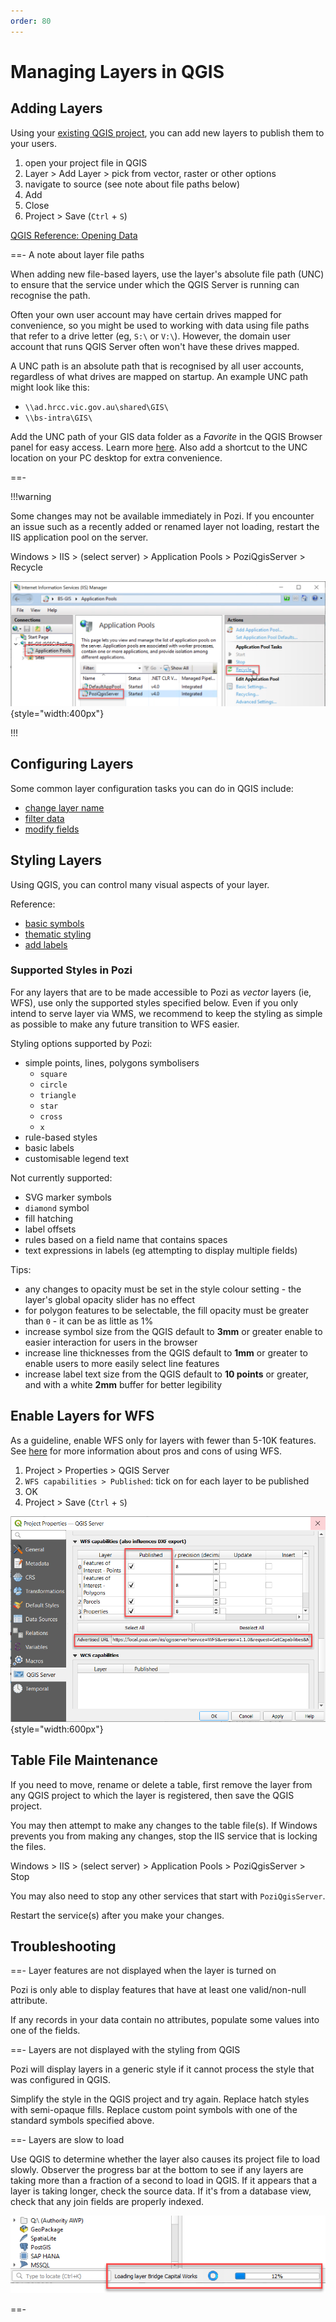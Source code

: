 ```yaml
---
order: 80
---
```


# Managing Layers in QGIS

## Adding Layers

Using your [existing QGIS project](creating-qgis-projects), you can add new layers to publish them to your users.

1. open your project file in QGIS
2. Layer > Add Layer > pick from vector, raster or other options
3. navigate to source (see note about file paths below)
4. Add
5. Close
6. Project > Save (`Ctrl` + `S`)

[QGIS Reference: Opening Data](https://docs.qgis.org/latest/en/docs/user_manual/managing_data_source/opening_data.html#opening-data)

==- A note about layer file paths

When adding new file-based layers, use the layer's absolute file path (UNC) to ensure that the service under which the QGIS Server is running can recognise the path.

Often your own user account may have certain drives mapped for convenience, so you might be used to working with data using file paths that refer to a drive letter (eg, `S:\` or `V:\`). However, the domain user account that runs QGIS Server often won't have these drives mapped.

A UNC path is an absolute path that is recognised by all user accounts, regardless of what drives are mapped on startup. An example UNC path might look like this:

* `\\ad.hrcc.vic.gov.au\shared\GIS\`
* `\\bs-intra\GIS\`

Add the UNC path of your GIS data folder as a *Favorite* in the QGIS Browser panel for easy access. Learn more [here](https://docs.qgis.org/latest/en/docs/user_manual/introduction/browser.html#favorites). Also add a shortcut to the UNC location on your PC desktop for extra convenience.

==-

!!!warning

Some changes may not be available immediately in Pozi. If you encounter an issue such as a recently added or renamed layer not loading, restart the IIS application pool on the server.

Windows > IIS > (select server) > Application Pools > PoziQgisServer > Recycle

![](./img/iis-application-pool-recycle.png){style="width:400px"}

!!!

## Configuring Layers

Some common layer configuration tasks you can do in QGIS include:

* [change layer name](https://docs.qgis.org/latest/en/docs/user_manual/working_with_vector/vector_properties.html#source-properties)
* [filter data](https://docs.qgis.org/latest/en/docs/user_manual/working_with_vector/vector_properties.html#query-builder)
* [modify fields](https://docs.qgis.org/latest/en/docs/user_manual/working_with_vector/vector_properties.html#fields-properties)

## Styling Layers

Using QGIS, you can control many visual aspects of your layer.

Reference:

* [basic symbols](https://docs.qgis.org/latest/en/docs/user_manual/working_with_vector/vector_properties.html#single-symbol-renderer)
* [thematic styling](https://docs.qgis.org/latest/en/docs/user_manual/working_with_vector/vector_properties.html#categorized-renderer)
* [add labels](https://docs.qgis.org/latest/en/docs/user_manual/working_with_vector/vector_properties.html#labels-properties)

### Supported Styles in Pozi

For any layers that are to be made accessible to Pozi as *vector* layers (ie, WFS), use only the supported styles specified below. Even if you only intend to serve layer via WMS, we recommend to keep the styling as simple as possible to make any future transition to WFS easier.

Styling options supported by Pozi:

* simple points, lines, polygons symbolisers
  * `square`
  * `circle`
  * `triangle`
  * `star`
  * `cross`
  * `x`
* rule-based styles
* basic labels
* customisable legend text

Not currently supported:

* SVG marker symbols
* `diamond` symbol
* fill hatching
* label offsets
* rules based on a field name that contains spaces
* text expressions in labels (eg attempting to display multiple fields)

Tips:

* any changes to opacity must be set in the style colour setting - the layer's global opacity slider has no effect
* for polygon features to be selectable, the fill opacity must be greater than `0` - it can be as little as 1%
* increase symbol size from the QGIS default to **3mm** or greater enable to easier interaction for users in the browser
* increase line thicknesses from the QGIS default to **1mm** or greater to enable users to more easily select line features
* increase label text size from the QGIS default to **10 points** or greater, and with a white **2mm** buffer for better legibility

## Enable Layers for WFS

As a guideline, enable WFS only for layers with fewer than 5-10K features. See [here](/administrator-guide/qgis/creating-qgis-projects/#enable-wfs-service) for more information about pros and cons of using WFS.

1. Project > Properties > QGIS Server
2. `WFS capabilities > Published`: tick on for each layer to be published
3. OK
4. Project > Save (`Ctrl` + `S`)

![Screenshot of QGIS Project Properties WFS Configuration](./img/qgis-project-properties-wfs-configuration.png){style="width:600px"}

## Table File Maintenance

If you need to move, rename or delete a table, first remove the layer from any QGIS project to which the layer is registered, then save the QGIS project.

You may then attempt to make any changes to the table file(s). If Windows prevents you from making any changes, stop the IIS service that is locking the files.

Windows > IIS > (select server) > Application Pools > PoziQgisServer > Stop

You may also need to stop any other services that start with `PoziQgisServer`.

Restart the service(s) after you make your changes.

## Troubleshooting

==- Layer features are not displayed when the layer is turned on

Pozi is only able to display features that have at least one valid/non-null attribute.

If any records in your data contain no attributes, populate some values into one of the fields.

==- Layers are not displayed with the styling from QGIS

Pozi will display layers in a generic style if it cannot process the style that was configured in QGIS.

Simplify the style in the QGIS project and try again. Replace hatch styles with semi-opaque fills. Replace custom point symbols with one of the standard symbols specified above.

==- Layers are slow to load

Use QGIS to determine whether the layer also causes its project file to load slowly. Observer the progress bar at the bottom to see if any layers are taking more than a fraction of a second to load in QGIS. If it appears that a layer is taking longer, check the source data. If it's from a database view, check that any join fields are properly indexed.

![](img/qgis-project-loading-status.png)

==-
